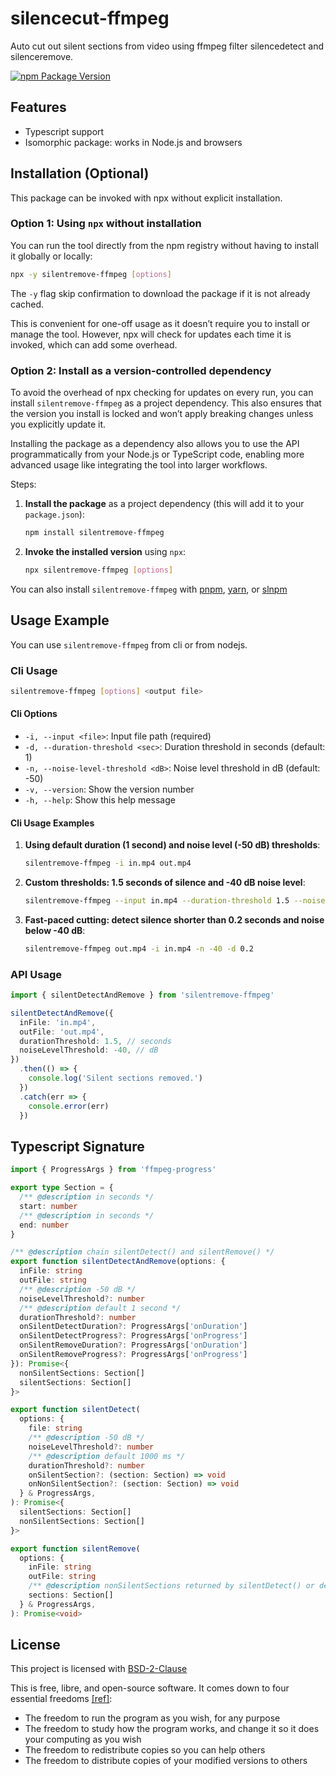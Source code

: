 # silencecut-ffmpeg

Auto cut out silent sections from video using ffmpeg filter silencedetect and silenceremove.

[![npm Package Version](https://img.shields.io/npm/v/silentremove-ffmpeg)](https://www.npmjs.com/package/silentremove-ffmpeg)

## Features

- Typescript support
- Isomorphic package: works in Node.js and browsers

## Installation (Optional)

This package can be invoked with npx without explicit installation.

### Option 1: Using `npx` without installation

You can run the tool directly from the npm registry without having to install it globally or locally:

```bash
npx -y silentremove-ffmpeg [options]
```

The `-y` flag skip confirmation to download the package if it is not already cached.

This is convenient for one-off usage as it doesn’t require you to install or manage the tool. However, npx will check for updates each time it is invoked, which can add some overhead.

### Option 2: Install as a version-controlled dependency

To avoid the overhead of npx checking for updates on every run, you can install `silentremove-ffmpeg` as a project dependency. This also ensures that the version you install is locked and won’t apply breaking changes unless you explicitly update it.

Installing the package as a dependency also allows you to use the API programmatically from your Node.js or TypeScript code, enabling more advanced usage like integrating the tool into larger workflows.

Steps:

1. **Install the package** as a project dependency (this will add it to your `package.json`):

   ```bash
   npm install silentremove-ffmpeg
   ```

2. **Invoke the installed version** using `npx`:

   ```bash
   npx silentremove-ffmpeg [options]
   ```

You can also install `silentremove-ffmpeg` with [pnpm](https://pnpm.io/), [yarn](https://yarnpkg.com/), or [slnpm](https://github.com/beenotung/slnpm)

## Usage Example

You can use `silentremove-ffmpeg` from cli or from nodejs.

### Cli Usage

```bash
silentremove-ffmpeg [options] <output file>
```

#### Cli Options

- `-i, --input <file>`: Input file path (required)
- `-d, --duration-threshold <sec>`: Duration threshold in seconds (default: 1)
- `-n, --noise-level-threshold <dB>`: Noise level threshold in dB (default: -50)
- `-v, --version`: Show the version number
- `-h, --help`: Show this help message

#### Cli Usage Examples

1. **Using default duration (1 second) and noise level (-50 dB) thresholds**:

   ```bash
   silentremove-ffmpeg -i in.mp4 out.mp4
   ```

2. **Custom thresholds: 1.5 seconds of silence and -40 dB noise level**:

   ```bash
   silentremove-ffmpeg --input in.mp4 --duration-threshold 1.5 --noise-level-threshold -40 out.mp4
   ```

3. **Fast-paced cutting: detect silence shorter than 0.2 seconds and noise below -40 dB**:
   ```bash
   silentremove-ffmpeg out.mp4 -i in.mp4 -n -40 -d 0.2
   ```

### API Usage

```typescript
import { silentDetectAndRemove } from 'silentremove-ffmpeg'

silentDetectAndRemove({
  inFile: 'in.mp4',
  outFile: 'out.mp4',
  durationThreshold: 1.5, // seconds
  noiseLevelThreshold: -40, // dB
})
  .then(() => {
    console.log('Silent sections removed.')
  })
  .catch(err => {
    console.error(err)
  })
```

## Typescript Signature

```typescript
import { ProgressArgs } from 'ffmpeg-progress'

export type Section = {
  /** @description in seconds */
  start: number
  /** @description in seconds */
  end: number
}

/** @description chain silentDetect() and silentRemove() */
export function silentDetectAndRemove(options: {
  inFile: string
  outFile: string
  /** @description -50 dB */
  noiseLevelThreshold?: number
  /** @description default 1 second */
  durationThreshold?: number
  onSilentDetectDuration?: ProgressArgs['onDuration']
  onSilentDetectProgress?: ProgressArgs['onProgress']
  onSilentRemoveDuration?: ProgressArgs['onDuration']
  onSilentRemoveProgress?: ProgressArgs['onProgress']
}): Promise<{
  nonSilentSections: Section[]
  silentSections: Section[]
}>

export function silentDetect(
  options: {
    file: string
    /** @description -50 dB */
    noiseLevelThreshold?: number
    /** @description default 1000 ms */
    durationThreshold?: number
    onSilentSection?: (section: Section) => void
    onNonSilentSection?: (section: Section) => void
  } & ProgressArgs,
): Promise<{
  silentSections: Section[]
  nonSilentSections: Section[]
}>

export function silentRemove(
  options: {
    inFile: string
    outFile: string
    /** @description nonSilentSections returned by silentDetect() or determined by custom logics */
    sections: Section[]
  } & ProgressArgs,
): Promise<void>
```

## License

This project is licensed with [BSD-2-Clause](./LICENSE)

This is free, libre, and open-source software. It comes down to four essential freedoms [[ref]](https://seirdy.one/2021/01/27/whatsapp-and-the-domestication-of-users.html#fnref:2):

- The freedom to run the program as you wish, for any purpose
- The freedom to study how the program works, and change it so it does your computing as you wish
- The freedom to redistribute copies so you can help others
- The freedom to distribute copies of your modified versions to others
